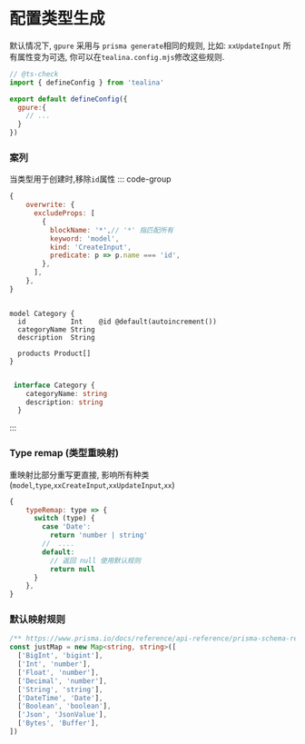 # 配置类型生成
默认情况下, `gpure` 采用与 `prisma generate`相同的规则,
比如: `xxUpdateInput` 所有属性变为可选,
你可以在`tealina.config.mjs`修改这些规则.
```js
// @ts-check
import { defineConfig } from 'tealina'

export default defineConfig({
  gpure:{
    // ...
  }
})
```

### 案列
当类型用于创建时,移除`id`属性
::: code-group
```js [ tealina.config.mjs ]
{
    overwrite: {
      excludeProps: [
        {
          blockName: '*',// '*' 指匹配所有
          keyword: 'model',
          kind: 'CreateInput',
          predicate: p => p.name === 'id',
        },
      ],
    },
}
```
```prisma [schema.prisma]

model Category {
  id           Int    @id @default(autoincrement())
  categoryName String
  description  String

  products Product[]
}
```
```ts [ types/pure.d.ts ]

 interface Category {
    categoryName: string
    description: string
  }

```
:::

### Type remap (类型重映射)
重映射比部分重写更直接, 影响所有种类(`model`,`type`,`xxCreateInput`,`xxUpdateInput`,`xx`)
```js
{
    typeRemap: type => {
      switch (type) {
        case 'Date':
          return 'number | string'
        //  ....
        default:
          // 返回 null 使用默认规则
          return null
      }
    },
}
```

### 默认映射规则
```ts
/** https://www.prisma.io/docs/reference/api-reference/prisma-schema-reference#model-field-scalar-types */
const justMap = new Map<string, string>([
  ['BigInt', 'bigint'],
  ['Int', 'number'],
  ['Float', 'number'],
  ['Decimal', 'number'],
  ['String', 'string'],
  ['DateTime', 'Date'],
  ['Boolean', 'boolean'],
  ['Json', 'JsonValue'],
  ['Bytes', 'Buffer'],
])
```